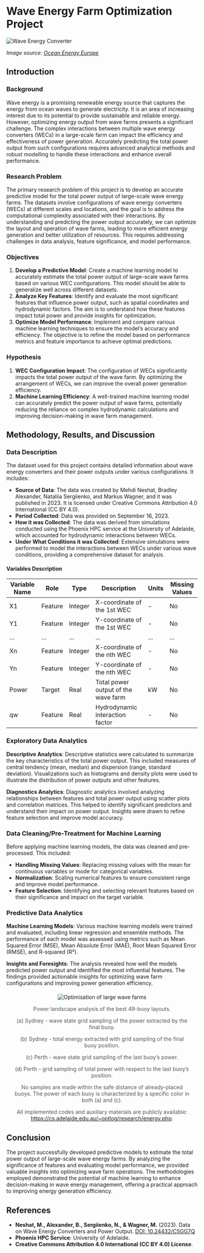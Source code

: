 # Wave Energy Farm Optimization Project

![Wave Energy Converter](https://www.oceanenergy-europe.eu/wp-content/uploads/2021/04/pmo-5-e1619159797882.jpg)

*Image source: [Ocean Energy Europe](https://www.oceanenergy-europe.eu/industry-news/enel-green-power-installs-the-first-full-scale-wave-energy-converter-in-chile/)*


## Introduction

### Background
Wave energy is a promising renewable energy source that captures the energy from ocean waves to generate electricity. It is an area of increasing interest due to its potential to provide sustainable and reliable energy. However, optimizing energy output from wave farms presents a significant challenge. The complex interactions between multiple wave energy converters (WECs) in a large-scale farm can impact the efficiency and effectiveness of power generation. Accurately predicting the total power output from such configurations requires advanced analytical methods and robust modelling to handle these interactions and enhance overall performance.

### Research Problem
The primary research problem of this project is to develop an accurate predictive model for the total power output of large-scale wave energy farms. The datasets involve configurations of wave energy converters (WECs) at different scales and locations, and the goal is to address the computational complexity associated with their interactions. By understanding and predicting the power output accurately, we can optimize the layout and operation of wave farms, leading to more efficient energy generation and better utilization of resources. This requires addressing challenges in data analysis, feature significance, and model performance.

### Objectives
1. **Develop a Predictive Model**: Create a machine learning model to accurately estimate the total power output of large-scale wave farms based on various WEC configurations. This model should be able to generalize well across different datasets.
2. **Analyze Key Features**: Identify and evaluate the most significant features that influence power output, such as spatial coordinates and hydrodynamic factors. The aim is to understand how these features impact total power and provide insights for optimization.
3. **Optimize Model Performance**: Implement and compare various machine learning techniques to ensure the model’s accuracy and efficiency. The objective is to refine the model based on performance metrics and feature importance to achieve optimal predictions.

### Hypothesis
1. **WEC Configuration Impact**: The configuration of WECs significantly impacts the total power output of the wave farm. By optimizing the arrangement of WECs, we can improve the overall power generation efficiency.
2. **Machine Learning Efficiency**: A well-trained machine learning model can accurately predict the power output of wave farms, potentially reducing the reliance on complex hydrodynamic calculations and improving decision-making in wave farm management.

## Methodology, Results, and Discussion

### Data Description
The dataset used for this project contains detailed information about wave energy converters and their power outputs under various configurations. It includes:

- **Source of Data**: The data was created by Mehdi Neshat, Bradley Alexander, Nataliia Sergiienko, and Markus Wagner, and it was published in 2023. It is licensed under Creative Commons Attribution 4.0 International (CC BY 4.0).
- **Period Collected**: Data was provided on September 16, 2023.
- **How it was Collected**: The data was derived from simulations conducted using the Phoenix HPC service at the University of Adelaide, which accounted for hydrodynamic interactions between WECs.
- **Under What Conditions it was Collected**: Extensive simulations were performed to model the interactions between WECs under various wave conditions, providing a comprehensive dataset for analysis.

#### Variables Description

| Variable Name | Role    | Type    | Description                              | Units | Missing Values |
| ------------- | ------- | ------- | ---------------------------------------- | ----- | --------------- |
| X1            | Feature | Integer | X-coordinate of the 1st WEC              | -     | No              |
| Y1            | Feature | Integer | Y-coordinate of the 1st WEC              | -     | No              |
| ...           | ...     | ...     | ...                                      | ...   | ...             |
| Xn            | Feature | Integer | X-coordinate of the nth WEC              | -     | No              |
| Yn            | Feature | Integer | Y-coordinate of the nth WEC              | -     | No              |
| Power         | Target  | Real    | Total power output of the wave farm      | kW    | No              |
| qw            | Feature | Real    | Hydrodynamic interaction factor          | -     | No              |

### Exploratory Data Analytics
**Descriptive Analytics**: Descriptive statistics were calculated to summarize the key characteristics of the total power output. This included measures of central tendency (mean, median) and dispersion (range, standard deviation). Visualizations such as histograms and density plots were used to illustrate the distribution of power outputs and other features.

**Diagnostics Analytics**: Diagnostic analytics involved analyzing relationships between features and total power output using scatter plots and correlation matrices. This helped to identify significant predictors and understand their impact on power output. Insights were drawn to refine feature selection and improve model accuracy.

### Data Cleaning/Pre-Treatment for Machine Learning
Before applying machine learning models, the data was cleaned and pre-processed. This included:
- **Handling Missing Values**: Replacing missing values with the mean for continuous variables or mode for categorical variables.
- **Normalization**: Scaling numerical features to ensure consistent range and improve model performance.
- **Feature Selection**: Identifying and selecting relevant features based on their significance and impact on the target variable.

### Predictive Data Analytics
**Machine Learning Models**: Various machine learning models were trained and evaluated, including linear regression and ensemble methods. The performance of each model was assessed using metrics such as Mean Squared Error (MSE), Mean Absolute Error (MAE), Root Mean Squared Error (RMSE), and R-squared (R²).

**Insights and Foresights**: The analysis revealed how well the models predicted power output and identified the most influential features. The findings provided actionable insights for optimizing wave farm configurations and improving power generation efficiency.

<!DOCTYPE html>
<html lang="en">
<head>
    <meta charset="UTF-8">
    <meta name="viewport" content="width=device-width, initial-scale=1.0">
    <title>Figure Description</title>
    <style>
        .figure-container {
            text-align: center;
            margin: 20px;
        }
        .figure-container img {
            max-width: 100%;
            height: auto;
        }
        .figure-caption {
            margin-top: 10px;
            font-size: 14px;
            color: #555;
        }
    </style>
</head>
<body>
    <div class="figure-container">
        <img src="https://d3i71xaburhd42.cloudfront.net/153a3eeff91e73eb45338719579a900972f7a9ca/15-Figure6-1.png" alt="Optimisation of large wave farms">
        <div class="figure-caption">
            <p>Power landscape analysis of the best 49-buoy layouts.</p>
            <p>(a) Sydney - wave state grid sampling of the power extracted by the final buoy.</p>
            <p>(b) Sydney - total energy extracted with grid sampling of the final buoy position.</p>
            <p>(c) Perth - wave state grid sampling of the last buoy’s power.</p>
            <p>(d) Perth - grid sampling of total power with respect to the last buoy’s position.</p>
            <p>No samples are made within the safe distance of already-placed buoys. The power of each buoy is characterized by a specific color in both (a) and (c).</p>
            <p>All implemented codes and auxiliary materials are publicly available: <a href="https://cs.adelaide.edu.au/~optlog/research/energy.php" target="_blank">https://cs.adelaide.edu.au/~optlog/research/energy.php</a>.</p>
        </div>
    </div>
</body>
</html>


## Conclusion
The project successfully developed predictive models to estimate the total power output of large-scale wave energy farms. By analyzing the significance of features and evaluating model performance, we provided valuable insights into optimizing wave farm operations. The methodologies employed demonstrated the potential of machine learning to enhance decision-making in wave energy management, offering a practical approach to improving energy generation efficiency.

## References
- **Neshat, M., Alexander, B., Sergiienko, N., & Wagner, M.** (2023). Data on Wave Energy Converters and Power Output. [DOI: 10.24432/C5GG7Q](https://doi.org/10.24432/C5GG7Q)
- **Phoenix HPC Service**: University of Adelaide.
- **Creative Commons Attribution 4.0 International (CC BY 4.0) License**.

